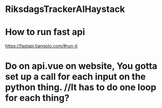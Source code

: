 # RiksdagsTrackerAIHaystack

# How to run fast api

https://fastapi.tiangolo.com/#run-it

# Do on api.vue on website, You gotta set up a call for each input on the python thing. //It has to do one loop for each thing?
